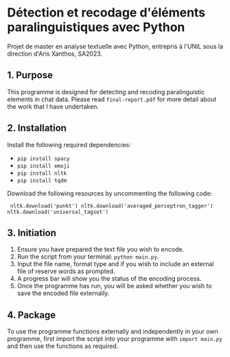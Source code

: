 # Détection et recodage d'éléments paralinguistiques avec Python

Projet de master en analyse textuelle avec Python, entrepris à l'UNIL sous la direction d'Aris Xanthos, SA2023.

## 1. Purpose

This programme is designed for detecting and recoding paralinguistic elements in chat data. Please read `final-report.pdf` for more detail about the work that I have undertaken.

## 2. Installation

Install the following required dependencies:

- `pip install spacy`
- `pip install emoji`
- `pip install nltk`
- `pip install tqdm`

Download the following resources by uncommenting the following code:

`
nltk.download('punkt')
nltk.download('averaged_perceptron_tagger')
nltk.download('universal_tagset')`

## 3. Initiation

1. Ensure you have prepared the text file you wish to encode.
2. Run the script from your terminal: `python main.py`.
3. Input the file name, format type and if you wish to include an external file of reserve words as prompted.
4. A progress bar will show you the status of the encoding process.
5. Once the programme has run, you will be asked whether you wish to save the encoded file externally.

## 4. Package

To use the programme functions externally and independently in your own programme, first import the script into your programme with `import main.py` and then use the functions as required.
